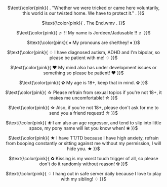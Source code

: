 <p align="center">
$\text{\color{pink}{ . "Whether we were tricked or came here voluntarily, this world is our twisted home. We have to protect it." . }}$

</p> 

<p align="center">
$\text{\color{pink}{ . The End.wmv . }}$

</p> 

<p align="center">
$\text{\color{pink}{ ♬ !! My name is Jordeen/Jadusable !! ♬ }}$
  
</p> 

<p align="center">
$\text{\color{pink}{ ♦ My pronouns are she/they! ♦ }}$

</p> 

<p align="center">
$\text{\color{pink}{ ♢ I have diagnosed autism, ADHD and I'm bipolar, so please be patient with me! ♢ }}$
  
</p> 

<p align="center">
$\text{\color{pink}{ ♥ My mind also has under development issues or something so please be patient! ♥ }}$

</p> 

<p align="center">
$\text{\color{pink}{ ✿ My age is 18+, keep that in mind. ✿ }}$
  
</p> 

<p align="center">
$\text{\color{pink}{ ☆ Please refrain from sexual topics if you're not 18+, it makes me uncomfortable! ☆ }}$
  
</p> 

<p align="center">
$\text{\color{pink}{ ☆ Also, if you're not 18+, please don't ask for me to send you a friend request! ☆ }}$
  
</p> 

<p align="center">
$\text{\color{pink}{ ❀ I am also an age regressor, and tend to slip into little space, my pony name will let you know when! ❀ }}$

</p> 

<p align="center">
$\text{\color{pink}{ ★ I have TT/TD because I have high anxiety, refrain from booping constantly or sitting against me without my permission, I will hide you. ★ }}$

</p> 

<p align="center">
$\text{\color{pink}{ ✿ Kissing is my worst touch trigger of all, so please don't do it randomly without reason! ✿ }}$
  
</p> 

<p align="center">
$\text{\color{pink}{ ♢ I hang out in safe server daily because I love to play with my sibling! ♢ }}$
  
</p> 
